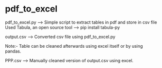 # pdf_to_excel
pdf_to_excel.py --> Simple script to extract tables in pdf and store in csv file
                    Used Tabula, an open source tool --> pip install tabula-py

output.csv --> Converted csv file using pdf_to_excel.py

Note:- Table can be cleaned afterwards using excel itself or by using pandas.

PPP.csv --> Manually cleaned version of output.csv using excel.

